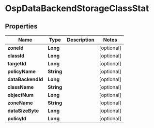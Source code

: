 # OspDataBackendStorageClassStat

## Properties
Name | Type | Description | Notes
------------ | ------------- | ------------- | -------------
**zoneId** | **Long** |  |  [optional]
**classId** | **Long** |  |  [optional]
**targetId** | **Long** |  |  [optional]
**policyName** | **String** |  |  [optional]
**dataBackendId** | **Long** |  |  [optional]
**className** | **String** |  |  [optional]
**objectNum** | **Long** |  |  [optional]
**zoneName** | **String** |  |  [optional]
**dataSizeByte** | **Long** |  |  [optional]
**policyId** | **Long** |  |  [optional]
